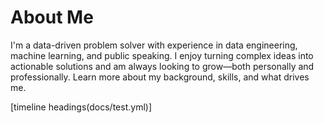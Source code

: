 # About Me

I'm a data-driven problem solver with experience in data engineering, machine learning, and public speaking. I enjoy turning complex ideas into actionable solutions and am always looking to grow—both personally and professionally. Learn more about my background, skills, and what drives me.

[timeline headings(docs/test.yml)]